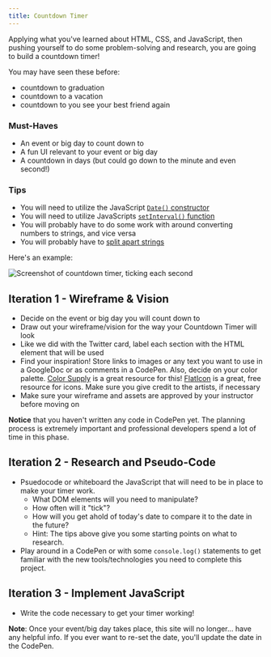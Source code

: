 ```yaml
---
title: Countdown Timer
---
```


Applying what you've learned about HTML, CSS, and JavaScript, then pushing yourself to do some problem-solving and research, you are going to build a countdown timer!

You may have seen these before:
- countdown to graduation
- countdown to a vacation
- countdown to you see your best friend again

### Must-Haves

- An event or big day to count down to
- A fun UI relevant to your event or big day
- A countdown in days (but could go down to the minute and even second!)

### Tips

- You will need to utilize the JavaScript [`Date()` constructor](https://www.w3schools.com/js/js_date_methods.asp)
- You will need to utilize JavaScripts [`setInterval()` function](https://www.w3schools.com/jsref/met_win_setinterval.asp)
- You will probably have to do some work with around converting numbers to strings, and vice versa
- You will probably have to [split apart strings](https://www.w3schools.com/jsref/jsref_split.asp)

Here's an example:

<img alt="Screenshot of countdown timer, ticking each second" src="{{ site.url }}/web-app/projects/countdown-timer/assets/example.gif">

## Iteration 1 - Wireframe & Vision

- Decide on the event or big day you will count down to
- Draw out your wireframe/vision for the way your Countdown Timer will look
- Like we did with the Twitter card, label each section with the HTML element that will be used
- Find your inspiration! Store links to images or any text you want to use in a GoogleDoc or as comments in a CodePen. Also, decide on your color palette. [Color Supply](https://colorsupplyyy.com/app) is a great resource for this! <a target="blank" href="https://www.flaticon.com/">FlatIcon</a> is a great, free resource for icons. Make sure you give credit to the artists, if necessary
- Make sure your wireframe and assets are approved by your instructor before moving on

**Notice** that you haven't written any code in CodePen yet. The planning process is extremely important and professional developers spend a lot of time in this phase.
<br>

## Iteration 2 - Research and Pseudo-Code

- Psuedocode or whiteboard the JavaScript that will need to be in place to make your timer work.
  - What DOM elements will you need to manipulate?
  - How often will it "tick"?
  - How will you get ahold of today's date to compare it to the date in the future?
  - Hint: The tips above give you some starting points on what to research.
- Play around in a CodePen or with some `console.log()` statements to get familiar with the new tools/technologies you need to complete this project.

## Iteration 3 - Implement JavaScript

- Write the code necessary to get your timer working!

**Note**: Once your event/big day takes place, this site will no longer... have any helpful info. If you ever want to re-set the date, you'll update the date in the CodePen.
